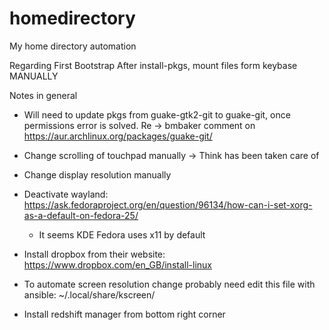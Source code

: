 # homedirectory
My home directory automation

Regarding First Bootstrap
After install-pkgs, mount files form keybase MANUALLY

Notes in general
- Will need to update pkgs from guake-gtk2-git to guake-git, once permissions error is solved. Re -> bmbaker comment on https://aur.archlinux.org/packages/guake-git/


- Change scrolling of touchpad manually -> Think has been taken care of
- Change display resolution manually
- Deactivate wayland: https://ask.fedoraproject.org/en/question/96134/how-can-i-set-xorg-as-a-default-on-fedora-25/
    - It seems KDE Fedora uses x11 by default
- Install dropbox from their website: https://www.dropbox.com/en_GB/install-linux
- To automate screen resolution change probably need edit this file with ansible: ~/.local/share/kscreen/<some random id>

- Install redshift manager from bottom right corner
